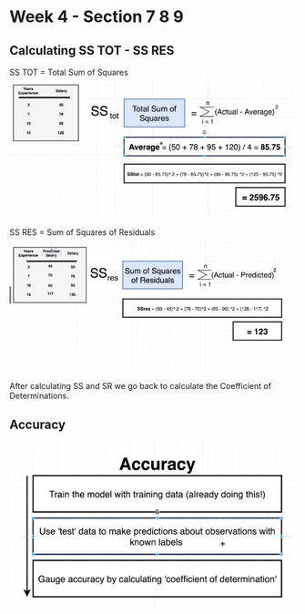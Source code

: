 # Week 4 - Section 7 8 9

## Calculating SS TOT - SS RES

SS TOT = Total Sum of Squares
![Total Sum Squares](img/week-1/23-total-ss.png)

SS RES = Sum of Squares of Residuals
![Sum of Squares of Residuals](img/week-1/24-sum-of-sq-residuals.png)

After calculating SS and SR we go back to calculate the Coefficient of Determinations.

## Accuracy

![Accuracy](img/week-1/26-accu.png)




